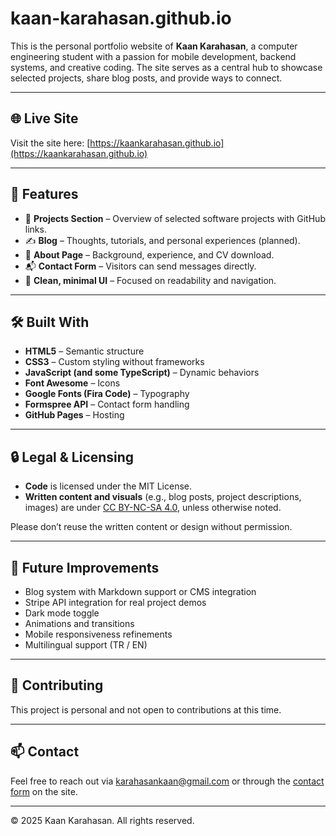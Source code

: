 # kaan-karahasan.github.io

This is the personal portfolio website of **Kaan Karahasan**, a computer engineering student with a passion for mobile development, backend systems, and creative coding. The site serves as a central hub to showcase selected projects, share blog posts, and provide ways to connect.

---

## 🌐 Live Site

Visit the site here: [https://kaankarahasan.github.io](https://kaankarahasan.github.io)

---

## 📁 Features

- 📱 **Projects Section** – Overview of selected software projects with GitHub links.
- ✍️ **Blog** – Thoughts, tutorials, and personal experiences (planned).
- 👤 **About Page** – Background, experience, and CV download.
- 📬 **Contact Form** – Visitors can send messages directly.
- 🌙 **Clean, minimal UI** – Focused on readability and navigation.

---

## 🛠️ Built With

- **HTML5** – Semantic structure
- **CSS3** – Custom styling without frameworks
- **JavaScript (and some TypeScript)** – Dynamic behaviors
- **Font Awesome** – Icons
- **Google Fonts (Fira Code)** – Typography
- **Formspree API** – Contact form handling
- **GitHub Pages** – Hosting

---

## 🔒 Legal & Licensing

- **Code** is licensed under the MIT License.  
- **Written content and visuals** (e.g., blog posts, project descriptions, images) are under [CC BY-NC-SA 4.0](https://creativecommons.org/licenses/by-nc-sa/4.0/), unless otherwise noted.

Please don’t reuse the written content or design without permission.

---

## 📌 Future Improvements

- Blog system with Markdown support or CMS integration
- Stripe API integration for real project demos
- Dark mode toggle
- Animations and transitions
- Mobile responsiveness refinements
- Multilingual support (TR / EN)

---

## 🤝 Contributing

This project is personal and not open to contributions at this time.

---

## 📫 Contact

Feel free to reach out via [karahasankaan@gmail.com](mailto:karahasankaan@gmail.com) or through the [contact form](https://kaankarahasan.github.io/contact.html) on the site.

---

© 2025 Kaan Karahasan. All rights reserved.
